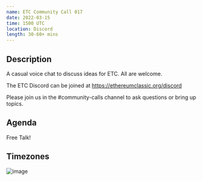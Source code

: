 ```yaml
---
name: ETC Community Call 017
date: 2022-03-15
time: 1500 UTC
location: Discord
length: 30-60+ mins
---
```


## Description

A casual voice chat to discuss ideas for ETC. All are welcome.

The ETC Discord can be joined at https://ethereumclassic.org/discord

Please join us in the #community-calls channel to ask questions or bring up topics.

## Agenda

Free Talk!

## Timezones

![image](https://user-images.githubusercontent.com/1696942/157850099-5e41faa4-07be-4aef-b450-5a14c6ec19f7.png)
